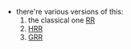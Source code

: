 - there're various versions of this:
	1. the classical one [RR](https://en.wikipedia.org/wiki/Riemann%E2%80%93Roch_theorem)
	2. [HRR](https://en.wikipedia.org/wiki/Hirzebruch%E2%80%93Riemann%E2%80%93Roch_theorem)
	3. [GRR](https://en.wikipedia.org/wiki/Hirzebruch%E2%80%93Riemann%E2%80%93Roch_theorem)


